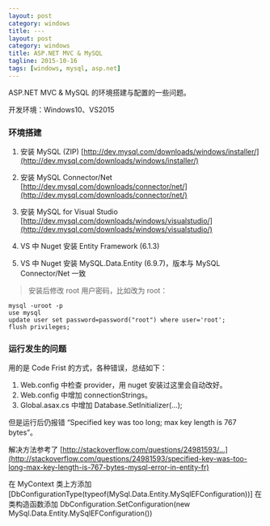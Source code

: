 ```yaml
---
layout: post
category: windows
title: ---
layout: post
category: windows
title: ASP.NET MVC & MySQL
tagline: 2015-10-16
tags: [windows, mysql, asp.net]
---
```


ASP.NET MVC & MySQL 的环境搭建与配置的一些问题。

<!--more-->

开发环境：Windows10、VS2015

### 环境搭建

1. 安装 MySQL (ZIP) [http://dev.mysql.com/downloads/windows/installer/](http://dev.mysql.com/downloads/windows/installer/)

2. 安装 MySQL Connector/Net [http://dev.mysql.com/downloads/connector/net/](http://dev.mysql.com/downloads/connector/net/)

3. 安装 MySQL for Visual Studio [http://dev.mysql.com/downloads/windows/visualstudio/](http://dev.mysql.com/downloads/windows/visualstudio/)

4. VS 中 Nuget 安装 Entity Framework (6.1.3)

5. VS 中 Nuget 安装 MySQL.Data.Entity (6.9.7)，版本与 MySQL Connector/Net 一致


> 安装后修改 root 用户密码，比如改为 root：

    mysql -uroot -p
    use mysql
    update user set password=password("root") where user='root';
    flush privileges;

### 运行发生的问题

用的是 Code Frist 的方式，各种错误，总结如下：

1. Web.config 中检查 provider，用 nuget 安装过这里会自动改好。
2. Web.config 中增加 connectionStrings。
3. Global.asax.cs 中增加 Database.SetInitializer(...);

但是运行后仍报错 “Specified key was too long; max key length is 767 bytes”。

解决方法参考了 [http://stackoverflow.com/questions/24981593/...](http://stackoverflow.com/questions/24981593/specified-key-was-too-long-max-key-length-is-767-bytes-mysql-error-in-entity-fr)

在 MyContext 类上方添加 [DbConfigurationType(typeof(MySql.Data.Entity.MySqlEFConfiguration))]
在类构造函数添加 DbConfiguration.SetConfiguration(new MySql.Data.Entity.MySqlEFConfiguration())

